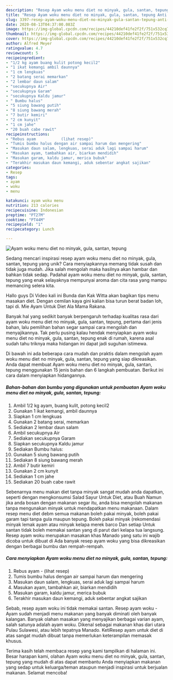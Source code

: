 ```yaml
---
description: "Resep Ayam woku menu diet no minyak, gula, santan, tepung Anti Gagal"
title: "Resep Ayam woku menu diet no minyak, gula, santan, tepung Anti Gagal"
slug: 3397-resep-ayam-woku-menu-diet-no-minyak-gula-santan-tepung-anti-gagal
date: 2020-08-13T04:37:00.083Z
image: https://img-global.cpcdn.com/recipes/44210def41fe2f2f/751x532cq70/ayam-woku-menu-diet-no-minyak-gula-santan-tepung-foto-resep-utama.jpg
thumbnail: https://img-global.cpcdn.com/recipes/44210def41fe2f2f/751x532cq70/ayam-woku-menu-diet-no-minyak-gula-santan-tepung-foto-resep-utama.jpg
cover: https://img-global.cpcdn.com/recipes/44210def41fe2f2f/751x532cq70/ayam-woku-menu-diet-no-minyak-gula-santan-tepung-foto-resep-utama.jpg
author: Alfred Meyer
ratingvalue: 4.7
reviewcount: 5
recipeingredient:
- "1/2 kg ayam buang kulit potong kecil2"
- "1 ikat kemangi ambil daunnya"
- "1 cm lengkuas"
- "2 batang serai memarkan"
- "2 lembar daun salam"
- "secukupnya Air"
- "secukupnya Garam"
- "secukupnya Kaldu jamur"
- " Bumbu halus"
- "5 siung bawang putih"
- "8 siung bawang merah"
- "7 butir kemiri"
- "2 cm kunyit"
- "1 cm jahe"
- "20 buah cabe rawit"
recipeinstructions:
- "Rebus ayam           (lihat resep)"
- "Tumis bumbu halus dengan air sampai harum dan mengering"
- "Masukan daun salam, lengkuas, serai aduk lagi sampai harum"
- "Masukan ayam, tambahkan air, biarkan mendidih"
- "Masukan garam, kaldu jamur, merica bubuk"
- "Terakhir masukan daun kemangi, aduk sebentar angkat sajikan"
categories:
- Resep
tags:
- ayam
- woku
- menu

katakunci: ayam woku menu 
nutrition: 213 calories
recipecuisine: Indonesian
preptime: "PT27M"
cooktime: "PT44M"
recipeyield: "1"
recipecategory: Lunch

---
```



![Ayam woku menu diet no minyak, gula, santan, tepung](https://img-global.cpcdn.com/recipes/44210def41fe2f2f/751x532cq70/ayam-woku-menu-diet-no-minyak-gula-santan-tepung-foto-resep-utama.jpg)

Sedang mencari inspirasi resep ayam woku menu diet no minyak, gula, santan, tepung yang unik? Cara menyiapkannya memang tidak susah dan tidak juga mudah. Jika salah mengolah maka hasilnya akan hambar dan bahkan tidak sedap. Padahal ayam woku menu diet no minyak, gula, santan, tepung yang enak selayaknya mempunyai aroma dan cita rasa yang mampu memancing selera kita.

Hallo guys Di Video kali ini Bunda dan Kak Witta akan bagikan tips menu masakan diet. Dengan cemilan kaya gini kalian bisa turun berat badan loh, tapi di. Mie Ayam Untuk Diet Ala Mama Rakana.

Banyak hal yang sedikit banyak berpengaruh terhadap kualitas rasa dari ayam woku menu diet no minyak, gula, santan, tepung, pertama dari jenis bahan, lalu pemilihan bahan segar sampai cara mengolah dan menyajikannya. Tak perlu pusing kalau hendak menyiapkan ayam woku menu diet no minyak, gula, santan, tepung enak di rumah, karena asal sudah tahu triknya maka hidangan ini dapat jadi suguhan istimewa.


Di bawah ini ada beberapa cara mudah dan praktis dalam mengolah ayam woku menu diet no minyak, gula, santan, tepung yang siap dikreasikan. Anda dapat membuat Ayam woku menu diet no minyak, gula, santan, tepung menggunakan 15 jenis bahan dan 6 langkah pembuatan. Berikut ini cara dalam menyiapkan hidangannya.

<!--inarticleads1-->

##### Bahan-bahan dan bumbu yang digunakan untuk pembuatan Ayam woku menu diet no minyak, gula, santan, tepung:

1. Ambil 1/2 kg ayam, buang kulit, potong kecil2
1. Gunakan 1 ikat kemangi, ambil daunnya
1. Siapkan 1 cm lengkuas
1. Gunakan 2 batang serai, memarkan
1. Sediakan 2 lembar daun salam
1. Ambil secukupnya Air
1. Sediakan secukupnya Garam
1. Siapkan secukupnya Kaldu jamur
1. Sediakan  Bumbu halus:
1. Gunakan 5 siung bawang putih
1. Sediakan 8 siung bawang merah
1. Ambil 7 butir kemiri
1. Gunakan 2 cm kunyit
1. Sediakan 1 cm jahe
1. Sediakan 20 buah cabe rawit


Sebenarnya menu makan diet tanpa minyak sangat mudah anda dapatkan, seperti dengan mengkonsumsi Salad Sayur Untuk Diet, atau Buah Namun jika anda bosan dengan makanan segar itu, anda bisa mengolah makanan tanpa mengunakan minyak untuk mendapatkan menu makanaan. Dalam resep menu diet debm semua makanan boleh pakai minyak, boleh pakai garam tapi tanpa gula maupun tepung. Boleh pakai minyak (rekomendasi minyak lemak ayam atau minyak kelapa merek barco Dan setiap Untuk santan tidak boleh memakai santan yang di parut dari kelapa tua langsung. Resep ayam woku merupakan masakan khas Manado yang satu ini wajib dicoba untuk dibuat di Ada banyak resep ayam woku yang bisa dikreasikan dengan berbagai bumbu dan rempah-rempah. 

<!--inarticleads2-->

##### Cara menyiapkan Ayam woku menu diet no minyak, gula, santan, tepung:

1. Rebus ayam -           (lihat resep)
1. Tumis bumbu halus dengan air sampai harum dan mengering
1. Masukan daun salam, lengkuas, serai aduk lagi sampai harum
1. Masukan ayam, tambahkan air, biarkan mendidih
1. Masukan garam, kaldu jamur, merica bubuk
1. Terakhir masukan daun kemangi, aduk sebentar angkat sajikan


Sebab, resep ayam woku ini tidak memakai santan. Resep ayam woku - Ayam sudah menjadi menu makanan yang banyak diminati oleh banyak kalangan. Banyak olahan masakan yang menyajikan berbagai varian ayam, salah satunya adalah ayam woku. Dikenal sebagai makanan khas dari utara Pulau Sulawesi, atau lebih tepatnya Manado. KetiResep ayam untuk diet di atas sangat mudah dibuat tanpa memerlukan keterampilan memasak khusus. 

Terima kasih telah membaca resep yang kami tampilkan di halaman ini. Besar harapan kami, olahan Ayam woku menu diet no minyak, gula, santan, tepung yang mudah di atas dapat membantu Anda menyiapkan makanan yang sedap untuk keluarga/teman ataupun menjadi inspirasi untuk berjualan makanan. Selamat mencoba!
